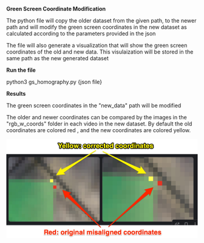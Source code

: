 **Green Screen Coordinate Modification**

The python file will copy the older dataset from the given path, to the newer path and will modify the green screen coordinates in the new dataset as calculated according to the parameters provided in the json

The file will also generate a visualization that will show the green screen coordinates of the old and new data. This visulaization will be stored in the same path as the new generated dataset

**Run the file**

python3 gs_homography.py {json file}

**Results**

The green screen coordinates in the "new_data" path will be modified

The older and newer coordinates can be compared by the images in the "rgb_w_coords" folder in each video in the new dataset. By default the old coordinates are colored red , and the new coordinates are colored yellow.

![zoomed in result images](image_comparison.jpg)
